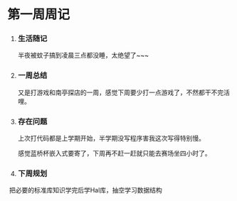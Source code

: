 # **第一周周记**

1. ### 生活随记

   半夜被蚊子搞到凌晨三点都没睡，太绝望了~~~

2. ### 一周总结

   又是打游戏和南亭探店的一周，感觉下周要少打一点游戏了，不然都干不完活哩。

3. ### 存在问题

   上次打代码都是上学期开始，半学期没写程序害我这次写得特别慢。

   感觉蓝桥杯嵌入式要寄了，下周再不赶一赶就只能去赛场坐四小时了。

4. ### 下周规划

​        把必要的标准库知识学完后学Hal库，抽空学习数据结构